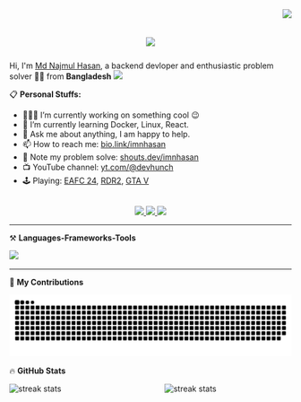 <img align="right" src="https://visitor-badge.laobi.icu/badge?page_id=imnhasan.imnhasan" />

<h1 align="center">
    <img src="https://readme-typing-svg.herokuapp.com/?font=Inter&size=35&center=true&vCenter=true&width=500&height=70&color=777777&duration=4000&lines=Hi+There!+👋;+I'm+Hasan!;"/>
</h1>

Hi, I'm [Md Najmul Hasan](https://bio.link/imnhasan), a backend devloper and enthusiastic problem solver 🧑‍💻 from <strong>Bangladesh</strong> <img src="https://github.com/google/region-flags/raw/gh-pages/png/BD.png" width="17">

📋 **Personal Stuffs:**

- 👨🏽‍💻 I’m currently working on something cool :wink:
- 🌱 I’m currently learning Docker, Linux, React.
- 💬 Ask me about anything, I am happy to help.
- 📫 How to reach me: [bio.link/imnhasan](https://bio.link/imnhasan)
- 📝 Note my problem solve: [shouts.dev/imnhasan](https://shouts.dev/imnhasan)
- 📺 YouTube channel: [yt.com/@devhunch](https://www.youtube.com/@devhunch)
- 🕹️ Playing: [EAFC 24](https://www.playstation.com/en-us/games/ea-sports-fc/ultimate-team/), [RDR2](https://www.playstation.com/en-us/games/red-dead-redemption-2/), [GTA V](https://www.playstation.com/en-us/games/grand-theft-auto-v/)

<br>
 
<div align="center"> 
  <a href="mailto:imnhasan01@gmail.com?subject=From%20GitHub&body=Hi,%20there.%20Found%20you%20from%20GitHub.">
    <img src="https://img.shields.io/badge/Gmail-fccbce?style=for-the-badge&logo=gmail&logoColor=red" />
  </a>
  <a href="https://linkedin.com/in/imnhasan" target="_blank">
    <img src="https://img.shields.io/badge/LinkedIn-0a66c2?style=for-the-badge&logo=linkedin&logoColor=white" target="_blank" />
  </a>
  <a href="https://x.com/imnhasan" target="_blank">
     <img src="https://img.shields.io/badge/Twitter-212121?style=for-the-badge&logo=x&logoColor=white" target="_blank" /> <!-- sqlite, safari, google-chrome are other good icon options -->
  </a>
</div>
 <hr/>

⚒️ **Languages-Frameworks-Tools**
<br/>
<p align="left">
  <img src="https://skillicons.dev/icons?i=html,css,js,jquery,php,python,laravel,django,linux,docker"/>
</p>
<hr/>

🐍 **My Contributions**

<p align="center">
  <img alt="snake eating my contributions" src="https://raw.githubusercontent.com/imnhasan/imnhasan/output/github-contribution-grid-snake.svg" />
</p>

🔥 **GitHub Stats**


<div>
  <img width="45%" align="right" src="https://github-readme-streak-stats-salesp07.vercel.app/?user=imnhasan&count_private=true&theme=react&border_radius=10" alt="streak stats"/>
    
  <img width="45%" src="https://github-readme-stats-ten-sigma-65.vercel.app/api?username=imnhasan&count_private=true&include_all_commits=true&show_icons=true&theme=react&rank_icon=github&border_radius=10" alt="streak stats"/>

  <br/>

  <!-- <img width=325 align="center" src="https://github-readme-stats-ten-sigma-65.vercel.app/api/top-langs/?username=imnhasan&hide=HTML&langs_count=8&layout=compact&theme=react&border_radius=10&size_weight=0.5&count_weight=0.5&exclude_repo=github-readme-stats" alt="top langs" /> -->

</div>

<br>

<!-- <hr>

<br>

<div align="center">
<a href="https://www.buymeacoffee.com/imnhasan" target="_blank"><img src="https://cdn.buymeacoffee.com/buttons/v2/default-yellow.png" alt="Buy Me A Coffee" height="60px" width="217px" ></a>
</div> -->


  
